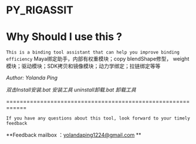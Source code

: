 # PY_RIGASSIT
Why Should I use this ?
=======================
``This is a binding tool assistant that can help you improve binding efficiency``
Maya绑定助手，内部有权重模块；copy blendShape修型， weight模块；驱动模块；SDK拷贝和镜像模块；动力学绑定；拉链绑定等等

*Author: Yolanda Ping*

*双击Install安装.bat 安装工具*
*uninstall卸载.bat 卸载工具*


============================================================

``If you have any questions about this tool, look forward to your timely feedback``

**Feedback mailbox ：yolandaping1224@gmail.com **




